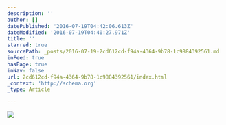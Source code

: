 ```yaml
---
description: ''
author: []
datePublished: '2016-07-19T04:42:06.613Z'
dateModified: '2016-07-19T04:40:27.971Z'
title: ''
starred: true
sourcePath: _posts/2016-07-19-2cd612cd-f94a-4364-9b78-1c9884392561.md
inFeed: true
hasPage: true
inNav: false
url: 2cd612cd-f94a-4364-9b78-1c9884392561/index.html
_context: 'http://schema.org'
_type: Article

---
```

![](https://the-grid-user-content.s3-us-west-2.amazonaws.com/94682594-027e-48a1-b903-ae0a883f4b66.png)